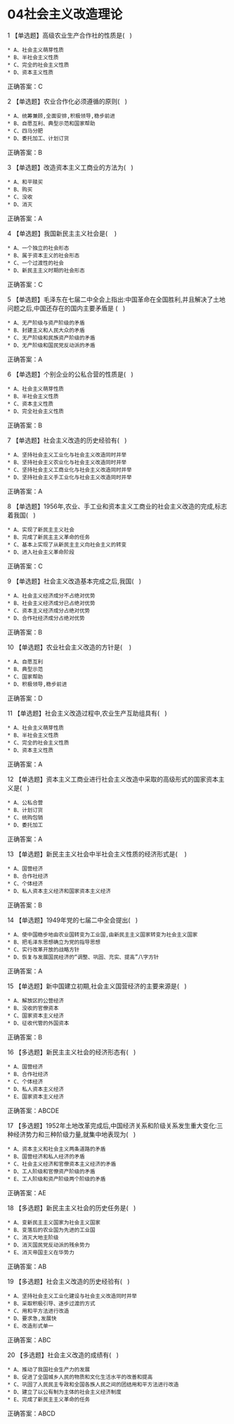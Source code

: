 # 04社会主义改造理论

1 【单选题】高级农业生产合作社的性质是(   )   

    * A、社会主义萌芽性质
    * B、半社会主义性质
    * C、完全的社会主义性质
    * D、资本主义性质
正确答案：C   

2 【单选题】农业合作化必须遵循的原则(   )   

    * A、统筹兼顾,全面安排,积极领导,稳步前进
    * B、自愿互利、典型示范和国家帮助
    * C、四马分肥
    * D、委托加工、计划订货
正确答案：B   

3 【单选题】改造资本主义工商业的方法为(   )   

    * A、和平赎买
    * B、购买
    * C、没收
    * D、消灭
正确答案：A   

4 【单选题】我国新民主主义社会是(    )   

    * A、一个独立的社会形态
    * B、属于资本主义的社会形态
    * C、一个过渡性的社会
    * D、新民主主义时期的社会形态
正确答案：C   

5 【单选题】毛泽东在七届二中全会上指出:中国革命在全国胜利,并且解决了土地问题之后,中国还存在的国内主要矛盾是 (   )   

    * A、无产阶级与资产阶级的矛盾
    * B、封建主义和人民大众的矛盾
    * C、无产阶级和民族资产阶级的矛盾
    * D、无产阶级和国民党反动派的矛盾
正确答案：A   

6 【单选题】个别企业的公私合营的性质是(   )   

    * A、社会主义萌芽性质
    * B、半社会主义性质
    * C、资本主义性质
    * D、完全社会主义性质
正确答案：B   

7 【单选题】社会主义改造的历史经验有(   )   

    * A、坚持社会主义工业化与社会主义改造同时并举
    * B、坚持社会主义农业化与社会主义改造同时并举
    * C、坚持社会主义工商业化与社会主义改造同时并举
    * D、坚持社会主义手工业化与社会主义改造同时并举
正确答案：A   

8 【单选题】1956年,农业、手工业和资本主义工商业的社会主义改造的完成,标志着我国(   )   

    * A、实现了新民主主义社会
    * B、完成了新民主主义革命的任务
    * C、基本上实现了从新民主主义向社会主义的转变
    * D、进入社会主义革命阶段
正确答案：C   

9 【单选题】社会主义改造基本完成之后,我国(   )   

    * A、社会主义经济成分不占绝对优势
    * B、社会主义经济成分已占绝对优势
    * C、资本主义经济成分占绝对优势
    * D、合作社经济成分占绝对优势
正确答案：B   

10 【单选题】农业社会主义改造的方针是(    )   

    * A、自愿互利
    * B、典型示范
    * C、国家帮助
    * D、积极领导,稳步前进
正确答案：D   

11 【单选题】社会主义改造过程中,农业生产互助组具有(   )   

    * A、社会主义萌芽性质
    * B、半社会主义性质
    * C、完全的社会主义性质
    * D、资本主义性质
正确答案：A   

12 【单选题】资本主义工商业进行社会主义改造中采取的高级形式的国家资本主义是(   )   

    * A、公私合营
    * B、计划订货
    * C、统购包销
    * D、委托加工
正确答案：A   

13 【单选题】新民主主义社会中半社会主义性质的经济形式是(    )   

    * A、国营经济
    * B、合作社经济
    * C、个体经济
    * D、私人资本主义经济和国家资本主义经济
正确答案：B   

14 【单选题】1949年党的七届二中全会提出(   )   

    * A、使中国稳步地由农业国转变为工业国,由新民主主义国家转变为社会主义国家
    * B、把毛泽东思想确立为党的指导思想
    * C、实行改革开放的战略方针
    * D、恢复与发展国民经济的“调整、巩固、充实、提高”八字方针
正确答案：A   

15 【单选题】新中国建立初期,社会主义国营经济的主要来源是(   )   

    * A、解放区的公营经济
    * B、没收的官僚资本
    * C、国家资本主义经济
    * D、征收代管的外国资本
正确答案：B   

16 【多选题】新民主主义社会的经济形态有(   )   

    * A、国营经济
    * B、合作社经济
    * C、个体经济
    * D、私人资本主义经济
    * E、国家资本主义经济
正确答案：ABCDE   

17 【多选题】1952年土地改革完成后,中国经济关系和阶级关系发生重大变化:三种经济势力和三种阶级力量,就集中地表现为(   )   

    * A、资本主义和社会主义两条道路的矛盾
    * B、国营经济和私人经济的矛盾
    * C、社会主义经济和官僚资本主义经济的矛盾
    * D、工人阶级和官僚资产阶级的矛盾
    * E、工人阶级和资产阶级两个阶级的矛盾
正确答案：AE   

18 【多选题】新民主主义社会的历史任务是(   )   

    * A、变新民主主义国家为社会主义国家
    * B、变落后的农业国为先进的工业国
    * C、消灭大地主阶级
    * D、消灭国民党反动派的残余势力
    * E、消灭帝国主义在华势力
正确答案：AB   

19 【多选题】社会主义改造的历史经验有(   )   

    * A、坚持社会主义工业化建设与社会主义改造同时并举
    * B、采取积极引导、逐步过渡的方式
    * C、用和平方法进行改造
    * D、要求急,发展快
    * E、改造形式单一
正确答案：ABC   

20 【多选题】社会主义改造的成绩有(   )   

    * A、推动了我国社会生产力的发展
    * B、促进了全国城乡人民的物质和文化生活水平的改善和提高
    * C、巩固了人民民主专政和全国各族人民之间的团结用和平方法进行改造
    * D、建立了以公有制为主体的社会主义经济制度
    * E、完成了新民主主义革命的任务
正确答案：ABCD   

